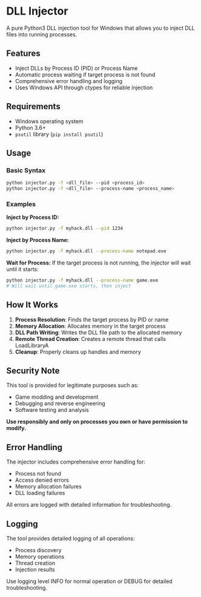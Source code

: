 # DLL Injector

A pure Python3 DLL injection tool for Windows that allows you to inject DLL files into running processes.

## Features

- Inject DLLs by Process ID (PID) or Process Name
- Automatic process waiting if target process is not found
- Comprehensive error handling and logging
- Uses Windows API through ctypes for reliable injection

## Requirements

- Windows operating system
- Python 3.6+
- `psutil` library (`pip install psutil`)

## Usage

### Basic Syntax
```bash
python injector.py -f <dll_file> --pid <process_id>
python injector.py -f <dll_file> --process-name <process_name>
```

### Examples

**Inject by Process ID:**
```bash
python injector.py -f myhack.dll --pid 1234
```

**Inject by Process Name:**
```bash
python injector.py -f myhack.dll --process-name notepad.exe
```

**Wait for Process:**
If the target process is not running, the injector will wait until it starts:
```bash
python injector.py -f myhack.dll --process-name game.exe
# Will wait until game.exe starts, then inject
```

## How It Works

1. **Process Resolution**: Finds the target process by PID or name
2. **Memory Allocation**: Allocates memory in the target process
3. **DLL Path Writing**: Writes the DLL file path to the allocated memory
4. **Remote Thread Creation**: Creates a remote thread that calls LoadLibraryA
5. **Cleanup**: Properly cleans up handles and memory

## Security Note

This tool is provided for legitimate purposes such as:
- Game modding and development
- Debugging and reverse engineering
- Software testing and analysis

**Use responsibly and only on processes you own or have permission to modify.**

## Error Handling

The injector includes comprehensive error handling for:
- Process not found
- Access denied errors
- Memory allocation failures
- DLL loading failures

All errors are logged with detailed information for troubleshooting.

## Logging

The tool provides detailed logging of all operations:
- Process discovery
- Memory operations
- Thread creation
- Injection results

Use logging level INFO for normal operation or DEBUG for detailed troubleshooting.